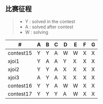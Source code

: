 
## 比赛征程
> * Y : solved in the contest
> * A : solved after contest
> * W : solving


  \# |  A  |  B  |  C  |  D  |  E  |  F  |  G  
---|---|---|---|---|---|---|---
|contest15|Y|Y|A|W|W|X|X
|xjoi1|Y|A|A|Y|X|X|X
|xjoi2|Y|Y|A|X|X|X|X
|xjoi3|A|Y|A|X|X|X|X
|contest16|Y|Y|A|W|W|X|X
|contest17|Y|Y|Y|A|W|X|X
